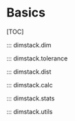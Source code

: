 # Basics

[TOC]

::: dimstack.dim

::: dimstack.tolerance

::: dimstack.dist

::: dimstack.calc

::: dimstack.stats

::: dimstack.utils

